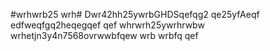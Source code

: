 #wrhwrb25
wrh# Dwr42hh25ywrbGHDSqefqg2
qe25yfAeqf
edfweqfgq2heqegqef
qef
whrwrh25ywrhrwbw
wrhetjn3y4n7568ovrwwbfqew
wrb
wrbfq
qef
